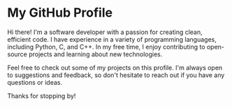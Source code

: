 # My GitHub Profile

Hi there! I'm a software developer with a passion for creating clean, efficient code. I have experience in a variety of programming languages, including Python, C, and C++. In my free time, I enjoy contributing to open-source projects and learning about new technologies.

Feel free to check out some of my projects on this profile. I'm always open to suggestions and feedback, so don't hesitate to reach out if you have any questions or ideas.

Thanks for stopping by!
